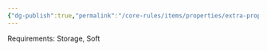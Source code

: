 ```yaml
---
{"dg-publish":true,"permalink":"/core-rules/items/properties/extra-properties/storage/extra-pockets/"}
---
```


Requirements: Storage, Soft

